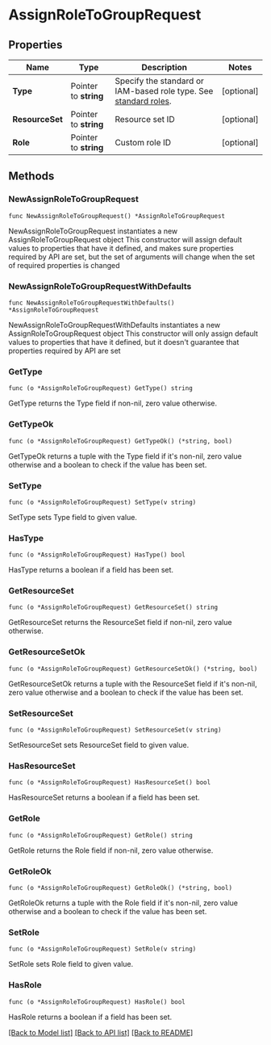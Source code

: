 # AssignRoleToGroupRequest

## Properties

Name | Type | Description | Notes
------------ | ------------- | ------------- | -------------
**Type** | Pointer to **string** | Specify the standard or IAM-based role type. See [standard roles](/openapi/okta-management/guides/roles/#standard-roles). | [optional] 
**ResourceSet** | Pointer to **string** | Resource set ID | [optional] 
**Role** | Pointer to **string** | Custom role ID | [optional] 

## Methods

### NewAssignRoleToGroupRequest

`func NewAssignRoleToGroupRequest() *AssignRoleToGroupRequest`

NewAssignRoleToGroupRequest instantiates a new AssignRoleToGroupRequest object
This constructor will assign default values to properties that have it defined,
and makes sure properties required by API are set, but the set of arguments
will change when the set of required properties is changed

### NewAssignRoleToGroupRequestWithDefaults

`func NewAssignRoleToGroupRequestWithDefaults() *AssignRoleToGroupRequest`

NewAssignRoleToGroupRequestWithDefaults instantiates a new AssignRoleToGroupRequest object
This constructor will only assign default values to properties that have it defined,
but it doesn't guarantee that properties required by API are set

### GetType

`func (o *AssignRoleToGroupRequest) GetType() string`

GetType returns the Type field if non-nil, zero value otherwise.

### GetTypeOk

`func (o *AssignRoleToGroupRequest) GetTypeOk() (*string, bool)`

GetTypeOk returns a tuple with the Type field if it's non-nil, zero value otherwise
and a boolean to check if the value has been set.

### SetType

`func (o *AssignRoleToGroupRequest) SetType(v string)`

SetType sets Type field to given value.

### HasType

`func (o *AssignRoleToGroupRequest) HasType() bool`

HasType returns a boolean if a field has been set.

### GetResourceSet

`func (o *AssignRoleToGroupRequest) GetResourceSet() string`

GetResourceSet returns the ResourceSet field if non-nil, zero value otherwise.

### GetResourceSetOk

`func (o *AssignRoleToGroupRequest) GetResourceSetOk() (*string, bool)`

GetResourceSetOk returns a tuple with the ResourceSet field if it's non-nil, zero value otherwise
and a boolean to check if the value has been set.

### SetResourceSet

`func (o *AssignRoleToGroupRequest) SetResourceSet(v string)`

SetResourceSet sets ResourceSet field to given value.

### HasResourceSet

`func (o *AssignRoleToGroupRequest) HasResourceSet() bool`

HasResourceSet returns a boolean if a field has been set.

### GetRole

`func (o *AssignRoleToGroupRequest) GetRole() string`

GetRole returns the Role field if non-nil, zero value otherwise.

### GetRoleOk

`func (o *AssignRoleToGroupRequest) GetRoleOk() (*string, bool)`

GetRoleOk returns a tuple with the Role field if it's non-nil, zero value otherwise
and a boolean to check if the value has been set.

### SetRole

`func (o *AssignRoleToGroupRequest) SetRole(v string)`

SetRole sets Role field to given value.

### HasRole

`func (o *AssignRoleToGroupRequest) HasRole() bool`

HasRole returns a boolean if a field has been set.


[[Back to Model list]](../README.md#documentation-for-models) [[Back to API list]](../README.md#documentation-for-api-endpoints) [[Back to README]](../README.md)


